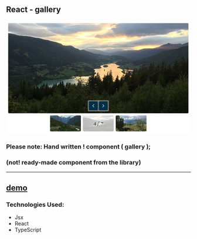 ## React - gallery

<div align="center"><img src="https://github.com/juliaDooby/React-gallery/blob/main/galleryShot.JPG" width="100%" height="20%"></img></div>

### Please note: Hand written ! component ( gallery ); 
### (not! ready-made component from the library)
---
<!-- ### №2 Please note: project code on master branch ((temporarily) -->
<!-- ### - I'll resolve the issue soon, Thanks for understanding ! -->


[demo](https://wolf-gallery-indol.vercel.app)
---

### Technologies Used:

* Jsx
* React
* TypeScript

